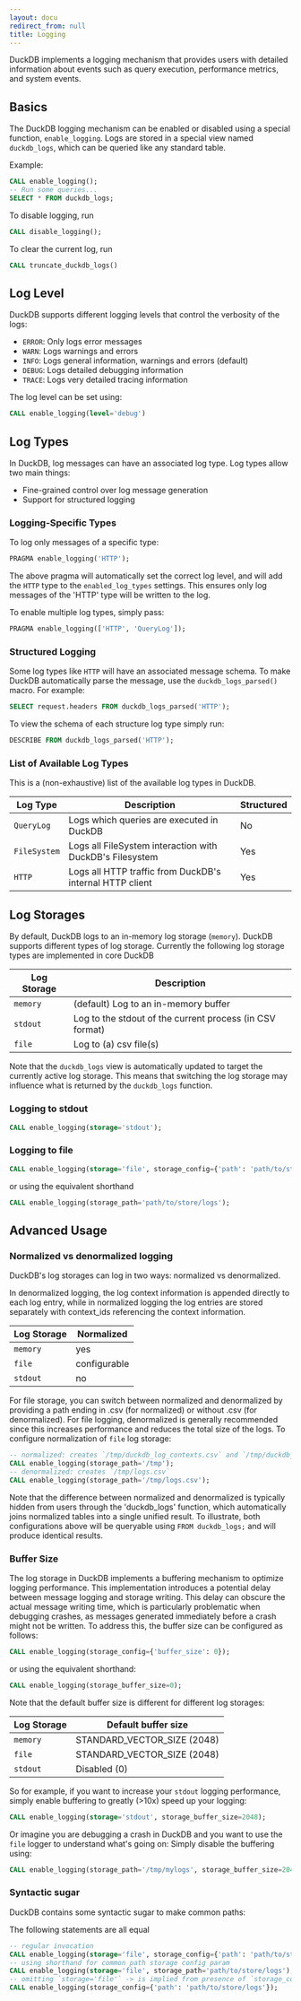 ```yaml
---
layout: docu
redirect_from: null
title: Logging
---
```


DuckDB implements a logging mechanism that provides users with detailed information about events such as query execution,
performance metrics, and system events.

## Basics

The DuckDB logging mechanism can be enabled or disabled using a special function, `enable_logging`. Logs are stored in a special view
named `duckdb_logs`, which can be queried like any standard table.

Example:

```sql
CALL enable_logging();
-- Run some queries...
SELECT * FROM duckdb_logs;
```

To disable logging, run

```sql
CALL disable_logging();
```

To clear the current log, run

```sql
CALL truncate_duckdb_logs()
```

## Log Level

DuckDB supports different logging levels that control the verbosity of the logs:

* `ERROR`: Only logs error messages
* `WARN`: Logs warnings and errors
* `INFO`: Logs general information, warnings and errors (default)
* `DEBUG`: Logs detailed debugging information
* `TRACE`: Logs very detailed tracing information

The log level can be set using:

```sql
CALL enable_logging(level='debug')
```

## Log Types

In DuckDB, log messages can have an associated log type. Log types allow two main things:

- Fine-grained control over log message generation
- Support for structured logging

### Logging-Specific Types

To log only messages of a specific type:

```sql
PRAGMA enable_logging('HTTP');
```

The above pragma will automatically set the correct log level, and will add the `HTTP` type to the `enabled_log_types` settings. This ensures
only log messages of the 'HTTP' type will be written to the log.

To enable multiple log types, simply pass:

```sql
PRAGMA enable_logging(['HTTP', 'QueryLog']);
```

### Structured Logging

Some log types like `HTTP` will have an associated message schema. To make DuckDB automatically parse the message, use the `duckdb_logs_parsed()` macro. For example:

```sql
SELECT request.headers FROM duckdb_logs_parsed('HTTP');
```

To view the schema of each structure log type simply run:

```sql
DESCRIBE FROM duckdb_logs_parsed('HTTP');
```

### List of Available Log Types

This is a (non-exhaustive) list of the available log types in DuckDB.

| Log Type     | Description                                              | Structured |
|--------------|----------------------------------------------------------|------------|
| `QueryLog`   | Logs which queries are executed in DuckDB                | No         |
| `FileSystem` | Logs all FileSystem interaction with DuckDB's Filesystem | Yes        |
| `HTTP`       | Logs all HTTP traffic from DuckDB's internal HTTP client | Yes        |

## Log Storages

By default, DuckDB logs to an in-memory log storage (`memory`). DuckDB supports different types of log storage. Currently
the following log storage types are implemented in core DuckDB


| Log Storage | Description                                               |
|-------------|-----------------------------------------------------------|
| `memory`    | (default) Log to an in-memory buffer                      |
| `stdout`    | Log to the stdout of the current process (in CSV format)  |
| `file`      | Log to (a) csv file(s)                                    |


Note that the `duckdb_logs` view is automatically updated to target the currently active log storage. This means that switching
the log storage may influence what is returned by the `duckdb_logs` function.

### Logging to stdout
```sql
CALL enable_logging(storage='stdout');
```

### Logging to file 

```sql
CALL enable_logging(storage='file', storage_config={'path': 'path/to/store/logs'});
```
or using the equivalent shorthand
```sql
CALL enable_logging(storage_path='path/to/store/logs');
```

## Advanced Usage

### Normalized vs denormalized logging

DuckDB's log storages can log in two ways: normalized vs denormalized.

In denormalized logging, the log context information is appended directly to each log entry, while in normalized logging
the log entries are stored separately with context_ids referencing the context information.

| Log Storage | Normalized   |
|-------------|--------------|
| `memory`    | yes          |
| `file`      | configurable |
| `stdout`    | no           |

For file storage, you can switch between normalized and denormalized by providing a path ending in .csv (for normalized)
or without .csv (for denormalized). For file logging, denormalized is generally recommended since this increases performance 
and reduces the total size of the logs. To configure normalization of `file` log storage:

```sql
-- normalized: creates `/tmp/duckdb_log_contexts.csv` and `/tmp/duckdb_log_entries.csv`
CALL enable_logging(storage_path='/tmp');
-- denormalized: creates `/tmp/logs.csv`
CALL enable_logging(storage_path='/tmp/logs.csv');
```

Note that the difference between normalized and denormalized is typically hidden from users through the 'duckdb_logs' function,
which automatically joins normalized tables into a single unified result. To illustrate, both configurations above will be 
queryable using `FROM duckdb_logs;` and will produce identical results.  

### Buffer Size

The log storage in DuckDB implements a buffering mechanism to optimize logging performance. This implementation
introduces a potential delay between message logging and storage writing. This delay can obscure the actual message writing time,
which is particularly problematic when debugging crashes, as messages generated immediately before a crash might not be
written. To address this, the buffer size can be configured as follows:

```sql
CALL enable_logging(storage_config={'buffer_size': 0});
```

or using the equivalent shorthand:

```sql
CALL enable_logging(storage_buffer_size=0);
```

Note that the default buffer size is different for different log storages:


| Log Storage | Default buffer size         |
|-------------|-----------------------------|
| `memory`    | STANDARD_VECTOR_SIZE (2048) |
| `file`      | STANDARD_VECTOR_SIZE (2048) |
| `stdout`    | Disabled (0)                |

So for example, if you want to increase your `stdout` logging performance, simply enable buffering to greatly (>10x) speed up 
your logging:

```SQL
CALL enable_logging(storage='stdout', storage_buffer_size=2048);
```

Or imagine you are debugging a crash in DuckDB and you want to use the `file` logger to understand what's going on:
Simply disable the
buffering using:

```sql
CALL enable_logging(storage_path='/tmp/mylogs', storage_buffer_size=2048);
```

### Syntactic sugar

DuckDB contains some syntactic sugar to make common paths:

The following statements are all equal 
```sql
-- regular invocation 
CALL enable_logging(storage='file', storage_config={'path': 'path/to/store/logs'});
-- using shorthand for common path storage config param 
CALL enable_logging(storage='file', storage_path='path/to/store/logs');
-- omitting `storage='file'` -> is implied from presence of `storage_config`
CALL enable_logging(storage_config={'path': 'path/to/store/logs'});
```

